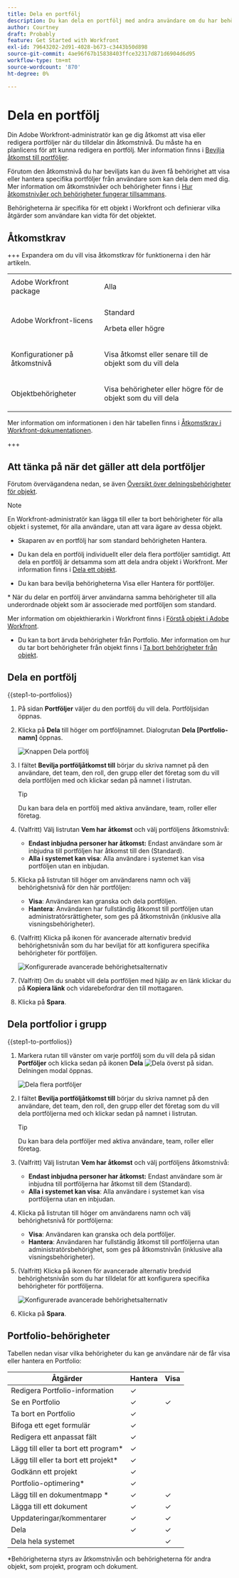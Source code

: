```yaml
---
title: Dela en portfölj
description: Du kan dela en portfölj med andra användare om du har behörighet att komma åt den.
author: Courtney
draft: Probably
feature: Get Started with Workfront
exl-id: 79643202-2d91-4028-b673-c3443b50d898
source-git-commit: 4ae96f67b15838403ffce32317d871d6904d6d95
workflow-type: tm+mt
source-wordcount: '870'
ht-degree: 0%

---
```


# Dela en portfölj

Din Adobe Workfront-administratör kan ge dig åtkomst att visa eller redigera portföljer när du tilldelar din åtkomstnivå. Du måste ha en planlicens för att kunna redigera en portfölj. Mer information finns i [Bevilja åtkomst till portföljer](../../administration-and-setup/add-users/configure-and-grant-access/grant-access-portfolios.md).

Förutom den åtkomstnivå du har beviljats kan du även få behörighet att visa eller hantera specifika portföljer från användare som kan dela dem med dig. Mer information om åtkomstnivåer och behörigheter finns i [Hur åtkomstnivåer och behörigheter fungerar tillsammans](../../administration-and-setup/add-users/access-levels-and-object-permissions/how-access-levels-permissions-work-together.md).

Behörigheterna är specifika för ett objekt i Workfront och definierar vilka åtgärder som användare kan vidta för det objektet.


## Åtkomstkrav

+++ Expandera om du vill visa åtkomstkrav för funktionerna i den här artikeln. 

<table style="table-layout:auto"> 
 <col> 
 <col> 
 <tbody> 
  <tr> 
   <td role="rowheader">Adobe Workfront package</td> 
   <td> <p>Alla</p> </td> 
  </tr> 
  <tr> 
   <td role="rowheader">Adobe Workfront-licens</td> 
   <td> <p>Standard</p> 
   <p>Arbeta eller högre</p> 
   </td> 
  </tr> 
  <tr> 
   <td role="rowheader">Konfigurationer på åtkomstnivå</td> 
   <td> <p>Visa åtkomst eller senare till de objekt som du vill dela</p> </td> 
  </tr> 
  <tr> 
   <td role="rowheader">Objektbehörigheter</td> 
   <td> <p>Visa behörigheter eller högre för de objekt som du vill dela</p></td> 
  </tr> 
 </tbody> 
</table>

Mer information om informationen i den här tabellen finns i [Åtkomstkrav i Workfront-dokumentationen](/help/quicksilver/administration-and-setup/add-users/access-levels-and-object-permissions/access-level-requirements-in-documentation.md).

+++

## Att tänka på när det gäller att dela portföljer

Förutom övervägandena nedan, se även [Översikt över delningsbehörigheter för objekt](../../workfront-basics/grant-and-request-access-to-objects/sharing-permissions-on-objects-overview.md).

>[!NOTE]
>
>En Workfront-administratör kan lägga till eller ta bort behörigheter för alla objekt i systemet, för alla användare, utan att vara ägare av dessa objekt.

* Skaparen av en portfölj har som standard behörigheten Hantera.
* Du kan dela en portfölj individuellt eller dela flera portföljer samtidigt. Att dela en portfölj är detsamma som att dela andra objekt i Workfront. Mer information finns i [Dela ett objekt](../../workfront-basics/grant-and-request-access-to-objects/share-an-object.md).

* Du kan bara bevilja behörigheterna Visa eller Hantera för portföljer.
</span>
* När du delar en portfölj ärver användarna samma behörigheter till alla underordnade objekt som är associerade med portföljen som standard.

Mer information om objekthierarkin i Workfront finns i [Förstå objekt i Adobe Workfront](../../workfront-basics/navigate-workfront/workfront-navigation/understand-objects.md).

* Du kan ta bort ärvda behörigheter från Portfolio. Mer information om hur du tar bort behörigheter från objekt finns i [Ta bort behörigheter från objekt](../../workfront-basics/grant-and-request-access-to-objects/remove-permissions-from-objects.md).

## Dela en portfölj

{{step1-to-portfolios}}

1. På sidan **Portföljer** väljer du den portfölj du vill dela. Portföljsidan öppnas.

1. Klicka på **Dela** till höger om portföljnamnet. Dialogrutan **Dela [Portfolio-namn]** öppnas.

   ![Knappen Dela portfölj](assets/share-portfolio-button.png)

1. I fältet **Bevilja portföljåtkomst till** börjar du skriva namnet på den användare, det team, den roll, den grupp eller det företag som du vill dela portföljen med och klickar sedan på namnet i listrutan.

   >[!TIP]
   >
   >Du kan bara dela en portfölj med aktiva användare, team, roller eller företag.


1. (Valfritt) Välj listrutan **Vem har åtkomst** och välj portföljens åtkomstnivå:

   * **Endast inbjudna personer har åtkomst:** Endast användare som är inbjudna till portföljen har åtkomst till den (Standard).
   * **Alla i systemet kan visa**: Alla användare i systemet kan visa portföljen utan en inbjudan.

1. Klicka på listrutan till höger om användarens namn och välj behörighetsnivå för den här portföljen:

   * **Visa**: Användaren kan granska och dela portföljen.
   * **Hantera**: Användaren har fullständig åtkomst till portföljen utan administratörsrättigheter, som ges på åtkomstnivån (inklusive alla visningsbehörigheter).

1. (Valfritt) Klicka på ikonen för avancerade alternativ bredvid behörighetsnivån som du har beviljat för att konfigurera specifika behörigheter för portföljen.

   ![Konfigurerade avancerade behörighetsalternativ](assets/advanced-options-icon.png)

1. (Valfritt) Om du snabbt vill dela portföljen med hjälp av en länk klickar du på **Kopiera länk** och vidarebefordrar den till mottagaren.

1. Klicka på **Spara**.

## Dela portfolior i grupp

{{step1-to-portfolios}}

1. Markera rutan till vänster om varje portfölj som du vill dela på sidan **Portföljer** och klicka sedan på ikonen **Dela** ![Dela](assets/share-icon.png) överst på sidan. Delningen modal öppnas.

   ![Dela flera portföljer](assets/bulk-share-portfolios.png)

1. I fältet **Bevilja portföljåtkomst till** börjar du skriva namnet på den användare, det team, den roll, den grupp eller det företag som du vill dela portföljerna med och klickar sedan på namnet i listrutan.

   >[!TIP]
   >
   >Du kan bara dela portföljer med aktiva användare, team, roller eller företag.


1. (Valfritt) Välj listrutan **Vem har åtkomst** och välj portföljens åtkomstnivå:

   * **Endast inbjudna personer har åtkomst:** Endast användare som är inbjudna till portföljerna har åtkomst till dem (Standard).
   * **Alla i systemet kan visa**: Alla användare i systemet kan visa portföljerna utan en inbjudan.


1. Klicka på listrutan till höger om användarens namn och välj behörighetsnivå för portföljerna:

   * **Visa**: Användaren kan granska och dela portföljer.
   * **Hantera**: Användaren har fullständig åtkomst till portföljerna utan administratörsbehörighet, som ges på åtkomstnivån (inklusive alla visningsbehörigheter).

1. (Valfritt) Klicka på ikonen för avancerade alternativ bredvid behörighetsnivån som du har tilldelat för att konfigurera specifika behörigheter för portföljerna.

   ![Konfigurerade avancerade behörighetsalternativ](assets/advanced-options-icon.png)

1. Klicka på **Spara**.


## Portfolio-behörigheter

Tabellen nedan visar vilka behörigheter du kan ge användare när de får visa eller hantera en Portfolio:

| **Åtgärder** | **Hantera** | **Visa** |
|---|---|---|
| Redigera Portfolio-information | ✓ |   |
| Se en Portfolio | ✓ | ✓ |
| Ta bort en Portfolio | ✓ |   |
| Bifoga ett eget formulär | ✓ |   |
| Redigera ett anpassat fält | ✓ |   |
| Lägg till eller ta bort ett program&#42; | ✓ |   |
| Lägg till eller ta bort ett projekt&#42; | ✓ |   |
| Godkänn ett projekt | ✓ |   |
| Portfolio-optimering&#42; | ✓ |   |
| Lägg till en dokumentmapp &#42; | ✓ | ✓ |
| Lägga till ett dokument | ✓ | ✓ |
| Uppdateringar/kommentarer | ✓ | ✓ |
| Dela | ✓ | ✓ |
| Dela hela systemet |   | ✓ |

*Behörigheterna styrs av åtkomstnivån och behörigheterna för andra objekt, som projekt, program och dokument.
